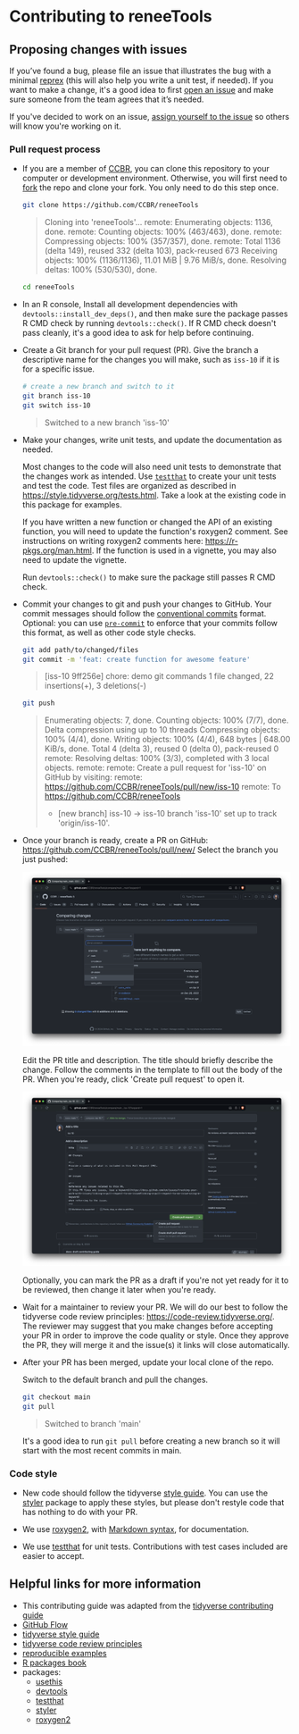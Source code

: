 # Contributing to reneeTools

## Proposing changes with issues

If you’ve found a bug, please file an issue that illustrates the bug with a minimal
[reprex](https://www.tidyverse.org/help/#reprex) (this will also help you write a unit test, if needed).
If you want to make a change, it's a good idea to first [open an issue](https://code-review.tidyverse.org/issues/)
and make sure someone from the team agrees that it’s needed.

If you've decided to work on an issue,
[assign yourself to the issue](https://docs.github.com/en/issues/tracking-your-work-with-issues/assigning-issues-and-pull-requests-to-other-github-users#assigning-an-individual-issue-or-pull-request)
so others will know you're working on it.

### Pull request process

- If you are a member of [CCBR](https://github.com/CCBR),
  you can clone this repository to your computer or development environment.
  Otherwise, you will first need to [fork](https://docs.github.com/en/pull-requests/collaborating-with-pull-requests/working-with-forks/fork-a-repo) the repo and clone your fork.
  You only need to do this step once.

  ```sh
  git clone https://github.com/CCBR/reneeTools
  ```

  > Cloning into 'reneeTools'...
  > remote: Enumerating objects: 1136, done.
  > remote: Counting objects: 100% (463/463), done.
  > remote: Compressing objects: 100% (357/357), done.
  > remote: Total 1136 (delta 149), reused 332 (delta 103), pack-reused 673
  > Receiving objects: 100% (1136/1136), 11.01 MiB | 9.76 MiB/s, done.
  > Resolving deltas: 100% (530/530), done.

  ```sh
  cd reneeTools
  ```

- In an R console, Install all development dependencies with `devtools::install_dev_deps()`, and then make sure the package passes R CMD check by running `devtools::check()`.
  If R CMD check doesn't pass cleanly, it's a good idea to ask for help before continuing.

- Create a Git branch for your pull request (PR). Give the branch a descriptive name for the changes you will make, such as `iss-10` if it is for a specific issue.

  ```sh
  # create a new branch and switch to it
  git branch iss-10
  git switch iss-10
  ```

  > Switched to a new branch 'iss-10'

- Make your changes, write unit tests, and update the documentation as needed.

  Most changes to the code will also need unit tests to demonstrate that the changes work as intended.
  Use [`testthat`](https://testthat.r-lib.org/) to create your unit tests and test the code.
  Test files are organized as described in <https://style.tidyverse.org/tests.html>.
  Take a look at the existing code in this package for examples.

  If you have written a new function or changed the API of an existing function, you will need to update the function's roxygen2 comment.
  See instructions on writing roxygen2 comments here: <https://r-pkgs.org/man.html>.
  If the function is used in a vignette, you may also need to update the vignette.

  Run `devtools::check()` to make sure the package still passes R CMD check.

- Commit your changes to git and push your changes to GitHub.
  Your commit messages should follow the [conventional commits](https://www.conventionalcommits.org/en/v1.0.0/) format.
  Optional: you can use [`pre-commit`](https://ccbr.github.io/HowTos/GitHub/howto_precommit/)
  to enforce that your commits follow this format, as well as other code style checks.

  ```sh
  git add path/to/changed/files
  git commit -m 'feat: create function for awesome feature'
  ```

  > [iss-10 9ff256e] chore: demo git commands
  > 1 file changed, 22 insertions(+), 3 deletions(-)

  ```sh
  git push
  ```

  > Enumerating objects: 7, done.
  > Counting objects: 100% (7/7), done.
  > Delta compression using up to 10 threads
  > Compressing objects: 100% (4/4), done.
  > Writing objects: 100% (4/4), 648 bytes | 648.00 KiB/s, done.
  > Total 4 (delta 3), reused 0 (delta 0), pack-reused 0
  > remote: Resolving deltas: 100% (3/3), completed with 3 local objects.
  > remote:
  > remote: Create a pull request for 'iss-10' on GitHub by visiting:
  > remote: https://github.com/CCBR/reneeTools/pull/new/iss-10
  > remote:
  > To https://github.com/CCBR/reneeTools
  >
  > - [new branch] iss-10 -> iss-10
  >   branch 'iss-10' set up to track 'origin/iss-10'.

- Once your branch is ready, create a PR on GitHub: <https://github.com/CCBR/reneeTools/pull/new/>
  Select the branch you just pushed:

  ![](./img/new-PR.png)

  Edit the PR title and description.
  The title should briefly describe the change.
  Follow the comments in the template to fill out the body of the PR.
  When you're ready, click 'Create pull request' to open it.

  ![](./img/create-PR.png)

  Optionally, you can mark the PR as a draft if you're not yet ready for it to be reviewed,
  then change it later when you're ready.

- Wait for a maintainer to review your PR.
  We will do our best to follow the tidyverse code review principles: <https://code-review.tidyverse.org/>.
  The reviewer may suggest that you make changes before accepting your PR in order to improve the code quality or style.
  Once they approve the PR, they will merge it and the issue(s) it links will close automatically.

- After your PR has been merged, update your local clone of the repo.

  Switch to the default branch and pull the changes.

  ```sh
  git checkout main
  git pull
  ```

  > Switched to branch 'main'

  It's a good idea to run `git pull` before creating a new branch so it will start with the most recent commits in main.

### Code style

- New code should follow the tidyverse [style guide](https://style.tidyverse.org).
  You can use the [styler](https://CRAN.R-project.org/package=styler) package to apply these styles,
  but please don't restyle code that has nothing to do with your PR.

- We use [roxygen2](https://cran.r-project.org/package=roxygen2), with [Markdown syntax](https://roxygen2.r-lib.org/articles/rd-formatting.html), for documentation.

- We use [testthat](https://cran.r-project.org/package=testthat) for unit tests.
  Contributions with test cases included are easier to accept.

## Helpful links for more information

- This contributing guide was adapted from the [tidyverse contributing guide](https://github.com/tidyverse/tidyverse/blob/main/.github/CONTRIBUTING.md)
- [GitHub Flow](https://docs.github.com/en/get-started/using-github/github-flow)
- [tidyverse style guide](https://style.tidyverse.org)
- [tidyverse code review principles](https://code-review.tidyverse.org)
- [reproducible examples](https://www.tidyverse.org/help/#reprex)
- [R packages book](https://r-pkgs.org/)
- packages:
  - [usethis](https://usethis.r-lib.org/)
  - [devtools](https://devtools.r-lib.org/)
  - [testthat](https://testthat.r-lib.org/)
  - [styler](https://styler.r-lib.org/)
  - [roxygen2](https://roxygen2.r-lib.org)
